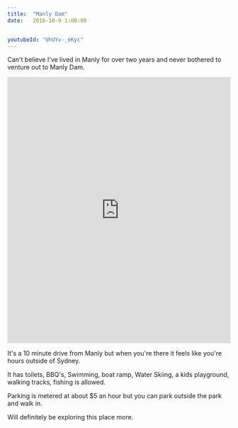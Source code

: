 ```yaml
---
title:  "Manly Dam"
date:   2016-10-9 1:00:00


youtubeId: "UhUYv-_eKyc"
---
```


Can't believe I've lived in Manly for over two years and never bothered to venture out to Manly Dam.

<iframe width="100%" height="600px" src="https://www.youtube.com/embed/UhUYv-_eKyc" title="YouTube video player" frameborder="0" allow="accelerometer; autoplay; clipboard-write; encrypted-media; gyroscope; picture-in-picture; web-share" allowfullscreen></iframe>


It's a 10 minute drive from Manly but when you're there it feels like you're hours outside of Sydney.

It has toilets, BBQ's, Swimming, boat ramp, Water Skiing, a kids playground, walking tracks, fishing is allowed.

Parking is metered at about $5 an hour but you can park outside the park and walk in.

Will definitely be exploring this place more.
